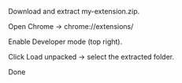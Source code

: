 Download and extract my-extension.zip.

Open Chrome → chrome://extensions/

Enable Developer mode (top right).

Click Load unpacked → select the extracted folder.

Done 
